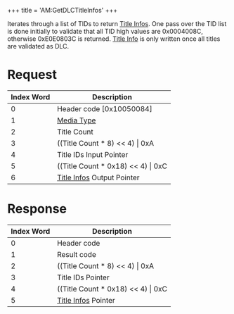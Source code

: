 +++
title = 'AM:GetDLCTitleInfos'
+++

Iterates through a list of TIDs to return [Title
Infos](Application_Manager_Services#titleinfo "wikilink"). One pass over
the TID list is done initially to validate that all TID high values are
0x0004008C, otherwise 0xE0E0803C is returned. [Title
Info](Application_Manager_Services#titleinfo "wikilink") is only written
once all titles are validated as DLC.

# Request

| Index Word | Description                                                                     |
|------------|---------------------------------------------------------------------------------|
| 0          | Header code \[0x10050084\]                                                      |
| 1          | [Media Type](Filesystem_services#mediatype "wikilink")                          |
| 2          | Title Count                                                                     |
| 3          | ((Title Count \* 8) \<\< 4) \| 0xA                                              |
| 4          | Title IDs Input Pointer                                                         |
| 5          | ((Title Count \* 0x18) \<\< 4) \| 0xC                                           |
| 6          | [Title Infos](Application_Manager_Services#titleinfo "wikilink") Output Pointer |

# Response

| Index Word | Description                                                              |
|------------|--------------------------------------------------------------------------|
| 0          | Header code                                                              |
| 1          | Result code                                                              |
| 2          | ((Title Count \* 8) \<\< 4) \| 0xA                                       |
| 3          | Title IDs Pointer                                                        |
| 4          | ((Title Count \* 0x18) \<\< 4) \| 0xC                                    |
| 5          | [Title Infos](Application_Manager_Services#titleinfo "wikilink") Pointer |
